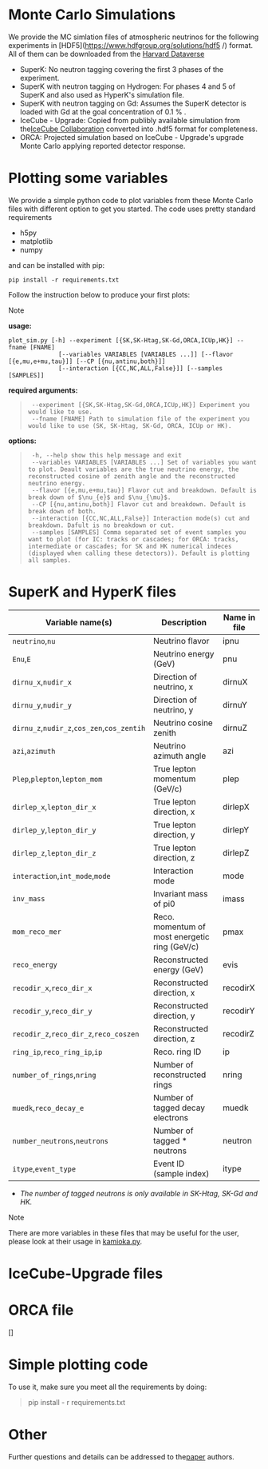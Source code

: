 # Monte Carlo Simulations
We provide the MC simlation files of atmospheric neutrinos for the following experiments in [HDF5](https://www.hdfgroup.org/solutions/hdf5 /) format. All of them can be downloaded from the [Harvard Dataverse]()
- SuperK: No neutron tagging covering the first 3 phases of the experiment.
- SuperK with neutron tagging on Hydrogen: For phases 4 and 5 of SuperK and also used as HyperK's simulation file.
- SuperK with neutron tagging on Gd: Assumes the SuperK detector is loaded with Gd at the goal concentration of 0.1 % .
- IceCube - Upgrade: Copied from publibly available simulation from the[IceCube Collaboration](https://icecube.wisc.edu/data-releases/2020/04/icecube-upgrade-neutrino-monte-carlo-simulation/) converted into .hdf5 format for completeness.
- ORCA: Projected simulation based on IceCube - Upgrade's upgrade Monte Carlo applying reported detector response.

# Plotting some variables
We provide a simple python code to plot variables from these Monte Carlo files with different option to get you started.
The code uses pretty standard requirements
- h5py
- matplotlib
- numpy

and can be installed with pip:
``` 
pip install -r requirements.txt
```

Follow the instruction below to produce your first plots:

>[!NOTE]
>**usage:**
>```
>plot_sim.py [-h] --experiment [{SK,SK-Htag,SK-Gd,ORCA,ICUp,HK}] --fname [FNAME]
>				[--variables VARIABLES [VARIABLES ...]] [--flavor [{e,mu,e+mu,tau}]] [--CP [{nu,antinu,both}]]
>               [--interaction [{CC,NC,ALL,False}]] [--samples [SAMPLES]]
>```
**required arguments:**
>```
>  --experiment [{SK,SK-Htag,SK-Gd,ORCA,ICUp,HK}] Experiment you would like to use.
>  --fname [FNAME] Path to simulation file of the experiment you would like to use (SK, SK-Htag, SK-Gd, ORCA, ICUp or HK).
>```
**options:**
>```
>  -h, --help show this help message and exit
>  --variables VARIABLES [VARIABLES ...] Set of variables you want to plot. Deault variables are the true neutrino energy, the reconstructed cosine of zenith angle and the reconstructed neutrino energy.
>  --flavor [{e,mu,e+mu,tau}] Flavor cut and breakdown. Default is break down of $\nu_{e}$ and $\nu_{\mu}$.
>  --CP [{nu,antinu,both}] Flavor cut and breakdown. Default is break down of both.
>  --interaction [{CC,NC,ALL,False}] Interaction mode(s) cut and breakdown. Dafult is no breakdown or cut.
>  --samples [SAMPLES] Comma separated set of event samples you want to plot (for IC: tracks or cascades; for ORCA: tracks, intermediate or cascades; for SK and HK numerical indeces (displayed when calling these detectors)). Default is plotting all samples.
>```


# SuperK and HyperK files


| Variable name(s)                            | Description                                   | Name in file |
| ------------------------------------------- | --------------------------------------------- | ------------ |
| `neutrino`,`nu`                             | Neutrino flavor                               | ipnu
| `Enu`,`E`                                   | Neutrino energy (GeV)                         | pnu
| `dirnu_x`,`nudir_x`                         | Direction of neutrino, x                      | dirnuX
| `dirnu_y`,`nudir_y`                         | Direction of neutrino, y                      | dirnuY
| `dirnu_z`,`nudir_z`,`cos_zen`,`cos_zentih`  | Neutrino cosine zenith                        | dirnuZ
| `azi`,`azimuth`                             | Neutrino azimuth angle                        | azi
| `Plep`,`plepton`,`lepton_mom`               | True lepton momentum (GeV/c)                  | plep
| `dirlep_x`,`lepton_dir_x`                   | True lepton direction, x                      | dirlepX
| `dirlep_y`,`lepton_dir_y`                   | True lepton direction, y                      | dirlepY
| `dirlep_z`,`lepton_dir_z`                   | True lepton direction, z                      | dirlepZ
| `interaction`,`int_mode`,`mode`             | Interaction mode                              | mode
| `inv_mass`                                  | Invariant mass of pi0                         | imass
| `mom_reco_mer`                              | Reco. momentum of most energetic ring (GeV/c) | pmax
| `reco_energy`                               | Reconstructed energy (GeV)                    | evis
| `recodir_x`,`reco_dir_x`                    | Reconstructed direction, x                    | recodirX
| `recodir_y`,`reco_dir_y`                    | Reconstructed direction, y                    | recodirY
| `recodir_z`,`reco_dir_z`,`reco_coszen`      | Reconstructed direction, z                    | recodirZ
| `ring_ip`,`reco_ring_ip`,`ip`               | Reco. ring ID                                 | ip
| `number_of_rings`,`nring`                   | Number of reconstructed rings                 | nring
| `muedk`,`reco_decay_e`                      | Number of tagged decay electrons              | muedk
| `number_neutrons`,`neutrons`                | Number of tagged * neutrons                     | neutron
| `itype`,`event_type`                        | Event ID (sample index)                       | itype


* *The number of tagged neutrons is only available in SK-Htag, SK-Gd and HK.*

> [!NOTE]
> There are more variables in these files that may be useful for the user, please look at their usage in [kamioka.py](pynu/kamkioka.py).



# IceCube-Upgrade files



# ORCA file


[]



# Simple plotting code
To use it, make sure you meet all the requirements by doing:
> pip install - r requirements.txt


# Other
Further questions and details can be addressed to the[paper](https://journals.aps.org/prx/accepted/49070K6bLa71ff0936b49c35c8a36649585379947) authors.
